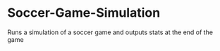 # Soccer-Game-Simulation
Runs a simulation of a soccer game and outputs stats at the end of the game
